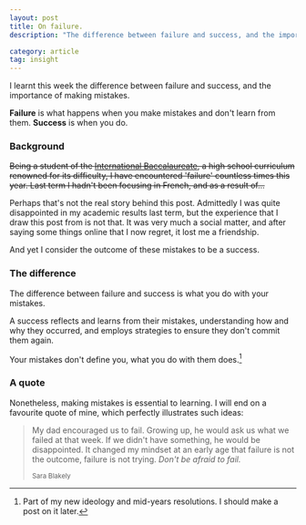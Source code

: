 ```yaml
---
layout: post
title: On failure.
description: "The difference between failure and success, and the importance of making mistakes."

category: article
tag: insight
---
```

<p class='lead'>I learnt this week the difference between failure and success, and the importance of making mistakes.</p> 

**Failure** is what happens when you make mistakes and don't learn from them. **Success** is when you do.


### Background
<s>Being a student of the <a href="https://en.wikipedia.org/wiki/IB_Diploma_Programme">International Baccalaureate</a>, a high school curriculum renowned for its difficulty, I have encountered 'failure' countless times this year. Last term I hadn't been focusing in French, and as a result of...</s>

Perhaps that's not the real story behind this post. Admittedly I was quite disappointed in my academic results last term, but the experience that I draw this post from is not that. It was very much a social matter, and after saying some things online that I now regret, it lost me a friendship.

And yet I consider the outcome of these mistakes to be a success.


### The difference
The difference between failure and success is what you do with your mistakes.

A success reflects and learns from their mistakes, understanding how and why they occurred, and employs strategies to ensure they don't commit them again. 

Your mistakes don't define you, what you do with them does.[^idea]


### A quote
Nonetheless, making mistakes is essential to learning. I will end on a favourite quote of mine, which perfectly illustrates such ideas:

<blockquote><p>
My dad encouraged us to fail. Growing up, he would ask us what we failed at that week. If we didn't have something, he would be disappointed. It changed my mindset at an early age that failure is not the outcome, failure is not trying. <em>Don't be afraid to fail.</em>
</p><small>Sara Blakely</small>
</blockquote>


[^idea]: Part of my new ideology and mid-years resolutions. I should make a post on it later. 

